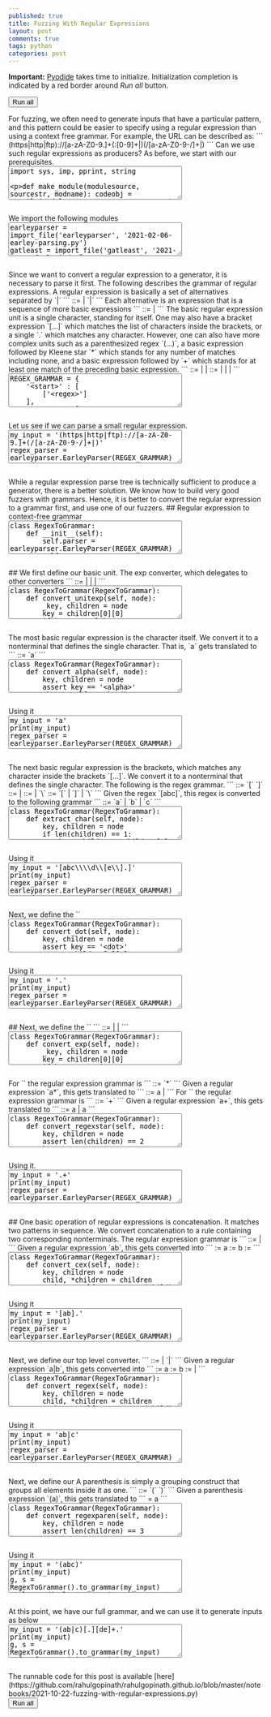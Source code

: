 ```yaml
---
published: true
title: Fuzzing With Regular Expressions
layout: post
comments: true
tags: python
categories: post
---
```

<script type="text/javascript">window.languagePluginUrl='/resources/pyodide/full/3.9/';</script>
<script src="/resources/pyodide/full/3.9/pyodide.js"></script>
<link rel="stylesheet" type="text/css" media="all" href="/resources/skulpt/css/codemirror.css">
<link rel="stylesheet" type="text/css" media="all" href="/resources/skulpt/css/solarized.css">
<link rel="stylesheet" type="text/css" media="all" href="/resources/skulpt/css/env/editor.css">

<script src="/resources/skulpt/js/codemirrorepl.js" type="text/javascript"></script>
<script src="/resources/skulpt/js/python.js" type="text/javascript"></script>
<script src="/resources/pyodide/js/env/editor.js" type="text/javascript"></script>

**Important:** [Pyodide](https://pyodide.readthedocs.io/en/latest/) takes time to initialize.
Initialization completion is indicated by a red border around *Run all* button.
<form name='python_run_form'>
<button type="button" name="python_run_all">Run all</button>
</form>
For fuzzing, we often need to generate inputs that have a particular pattern,
and this pattern could be easier to specify using a regular expression than
using a context free grammar. For example, the URL can be described as:
```
(https|http|ftp)://[a-zA-Z0-9.]+(:[0-9]+|)(/[a-zA-Z0-9-/]+|)
```
Can we use such regular expressions as producers? As before, we start with
our prerequisites.

<!--
############
import sys, imp, pprint, string

def make_module(modulesource, sourcestr, modname):
    codeobj = compile(modulesource, sourcestr, 'exec')
    newmodule = imp.new_module(modname)
    exec(codeobj, newmodule.__dict__)
    return newmodule

def import_file(name, location):
    if "pyodide" in sys.modules:
        import pyodide
        github_repo = 'https://raw.githubusercontent.com/'
        my_repo =  'rahulgopinath/rahulgopinath.github.io'
        module_loc = github_repo + my_repo + '/master/notebooks/%s' % location
        module_str = pyodide.open_url(module_loc).getvalue()
    else:
        module_loc = './notebooks/%s' % location
        with open(module_loc, encoding='utf8') as f:
            module_str = f.read()
    return make_module(module_str, module_loc, name)

############
-->
<form name='python_run_form'>
<textarea cols="40" rows="4" name='python_edit'>
import sys, imp, pprint, string

def make_module(modulesource, sourcestr, modname):
    codeobj = compile(modulesource, sourcestr, &#x27;exec&#x27;)
    newmodule = imp.new_module(modname)
    exec(codeobj, newmodule.__dict__)
    return newmodule

def import_file(name, location):
    if &quot;pyodide&quot; in sys.modules:
        import pyodide
        github_repo = &#x27;https://raw.githubusercontent.com/&#x27;
        my_repo =  &#x27;rahulgopinath/rahulgopinath.github.io&#x27;
        module_loc = github_repo + my_repo + &#x27;/master/notebooks/%s&#x27; % location
        module_str = pyodide.open_url(module_loc).getvalue()
    else:
        module_loc = &#x27;./notebooks/%s&#x27; % location
        with open(module_loc, encoding=&#x27;utf8&#x27;) as f:
            module_str = f.read()
    return make_module(module_str, module_loc, name)
</textarea><br />
<pre class='Output' name='python_output'></pre>
<div name='python_canvas'></div>
</form>
We import the following modules

<!--
############
earleyparser = import_file('earleyparser', '2021-02-06-earley-parsing.py')
gatleast = import_file('gatleast', '2021-09-09-fault-inducing-grammar.py')
fuzzer = import_file('fuzzer', '2019-05-28-simplefuzzer-01.py')

############
-->
<form name='python_run_form'>
<textarea cols="40" rows="4" name='python_edit'>
earleyparser = import_file(&#x27;earleyparser&#x27;, &#x27;2021-02-06-earley-parsing.py&#x27;)
gatleast = import_file(&#x27;gatleast&#x27;, &#x27;2021-09-09-fault-inducing-grammar.py&#x27;)
fuzzer = import_file(&#x27;fuzzer&#x27;, &#x27;2019-05-28-simplefuzzer-01.py&#x27;)
</textarea><br />
<pre class='Output' name='python_output'></pre>
<div name='python_canvas'></div>
</form>
Since we want to convert a regular expression to a generator, it is necessary
to parse it first. The following describes the grammar of regular expressions.
A regular expression is basically a set of alternatives separated by `|`
```
  <regex> ::= <cex>
            | <cex> `|` <regex>
```
Each alternative is an expression that is a sequence of more basic expressions
```
  <cex>   ::= <exp>
            | <exp> <cex>
```
The basic regular expression unit is a single character, standing for itself.
One may also have a bracket expression `[...]` which matches the list of
characters inside the brackets, or a single `.` which matches any character.
However, one can also have more complex units such as a parenthesized regex
`(...)`, a basic expression followed by Kleene star `*` which stands for any
number of matches including none, and a basic expression followed by `+` which
stands for at least one match of the preceding basic expression.
```
  <exp>   ::=  <unitexp>
            |  <regexstar>
            |  <regexplus>
  <unitexp>::= <alpha>
            |  <bracket>
            |  <dot>
            |  <parenexp>
```

<!--
############
REGEX_GRAMMAR = {
    '<start>' : [
        ['<regex>']
    ],
    '<regex>' : [
        ['<cex>', '|', '<regex>'],
        ['<cex>', '|'],
        ['<cex>']
    ],
    '<cex>' : [
        ['<exp>', '<cex>'],
        ['<exp>']
    ],
    '<exp>': [
        ['<unitexp>'],
        ['<regexstar>'],
        ['<regexplus>'],
    ],
    '<unitexp>': [
        ['<alpha>'],
        ['<bracket>'],
        ['<dot>'],
        ['<parenexp>'],
    ],
    '<parenexp>': [
        ['(', '<regex>', ')'],
    ],
    '<regexstar>': [
        ['<unitexp>', '*'],
    ],
    '<regexplus>': [
        ['<unitexp>', '+'],
    ],
    '<bracket>' : [
        ['[','<singlechars>', ']'],
    ],
    '<singlechars>': [
        ['<singlechar>', '<singlechars>'],
        ['<singlechar>'],
    ],
    '<singlechar>': [
        ['<char>'],
        ['\\','<escbkt>'],
    ],
    '<escbkt>' : [['['], [']'], ['\\']],
    '<dot>': [
        ['.'],
    ],
    '<alpha>' : [[c] for c in string.printable if c not in '[]()*+.|'],
    '<char>' : [[c] for c in string.printable if c not in '[]\\'],
}
REGEX_START = '<start>'

############
-->
<form name='python_run_form'>
<textarea cols="40" rows="4" name='python_edit'>
REGEX_GRAMMAR = {
    &#x27;&lt;start&gt;&#x27; : [
        [&#x27;&lt;regex&gt;&#x27;]
    ],
    &#x27;&lt;regex&gt;&#x27; : [
        [&#x27;&lt;cex&gt;&#x27;, &#x27;|&#x27;, &#x27;&lt;regex&gt;&#x27;],
        [&#x27;&lt;cex&gt;&#x27;, &#x27;|&#x27;],
        [&#x27;&lt;cex&gt;&#x27;]
    ],
    &#x27;&lt;cex&gt;&#x27; : [
        [&#x27;&lt;exp&gt;&#x27;, &#x27;&lt;cex&gt;&#x27;],
        [&#x27;&lt;exp&gt;&#x27;]
    ],
    &#x27;&lt;exp&gt;&#x27;: [
        [&#x27;&lt;unitexp&gt;&#x27;],
        [&#x27;&lt;regexstar&gt;&#x27;],
        [&#x27;&lt;regexplus&gt;&#x27;],
    ],
    &#x27;&lt;unitexp&gt;&#x27;: [
        [&#x27;&lt;alpha&gt;&#x27;],
        [&#x27;&lt;bracket&gt;&#x27;],
        [&#x27;&lt;dot&gt;&#x27;],
        [&#x27;&lt;parenexp&gt;&#x27;],
    ],
    &#x27;&lt;parenexp&gt;&#x27;: [
        [&#x27;(&#x27;, &#x27;&lt;regex&gt;&#x27;, &#x27;)&#x27;],
    ],
    &#x27;&lt;regexstar&gt;&#x27;: [
        [&#x27;&lt;unitexp&gt;&#x27;, &#x27;*&#x27;],
    ],
    &#x27;&lt;regexplus&gt;&#x27;: [
        [&#x27;&lt;unitexp&gt;&#x27;, &#x27;+&#x27;],
    ],
    &#x27;&lt;bracket&gt;&#x27; : [
        [&#x27;[&#x27;,&#x27;&lt;singlechars&gt;&#x27;, &#x27;]&#x27;],
    ],
    &#x27;&lt;singlechars&gt;&#x27;: [
        [&#x27;&lt;singlechar&gt;&#x27;, &#x27;&lt;singlechars&gt;&#x27;],
        [&#x27;&lt;singlechar&gt;&#x27;],
    ],
    &#x27;&lt;singlechar&gt;&#x27;: [
        [&#x27;&lt;char&gt;&#x27;],
        [&#x27;\\&#x27;,&#x27;&lt;escbkt&gt;&#x27;],
    ],
    &#x27;&lt;escbkt&gt;&#x27; : [[&#x27;[&#x27;], [&#x27;]&#x27;], [&#x27;\\&#x27;]],
    &#x27;&lt;dot&gt;&#x27;: [
        [&#x27;.&#x27;],
    ],
    &#x27;&lt;alpha&gt;&#x27; : [[c] for c in string.printable if c not in &#x27;[]()*+.|&#x27;],
    &#x27;&lt;char&gt;&#x27; : [[c] for c in string.printable if c not in &#x27;[]\\&#x27;],
}
REGEX_START = &#x27;&lt;start&gt;&#x27;
</textarea><br />
<pre class='Output' name='python_output'></pre>
<div name='python_canvas'></div>
</form>
Let us see if we can parse a small regular expression.

<!--
############
my_input = '(https|http|ftp)://[a-zA-Z0-9.]+(/[a-zA-Z0-9-/]+|)'
regex_parser = earleyparser.EarleyParser(REGEX_GRAMMAR)
parsed_expr = list(regex_parser.parse_on(my_input, REGEX_START))[0]
fuzzer.display_tree(parsed_expr)

############
-->
<form name='python_run_form'>
<textarea cols="40" rows="4" name='python_edit'>
my_input = &#x27;(https|http|ftp)://[a-zA-Z0-9.]+(/[a-zA-Z0-9-/]+|)&#x27;
regex_parser = earleyparser.EarleyParser(REGEX_GRAMMAR)
parsed_expr = list(regex_parser.parse_on(my_input, REGEX_START))[0]
fuzzer.display_tree(parsed_expr)
</textarea><br />
<pre class='Output' name='python_output'></pre>
<div name='python_canvas'></div>
</form>
While a regular expression parse tree is technically sufficient to produce
a generator, there is a better solution. We know how to build very good
fuzzers with grammars. Hence, it is better to convert the regular expression
to a grammar first, and use one of our fuzzers.
## Regular expression to context-free grammar

<!--
############
class RegexToGrammar:
    def __init__(self):
        self.parser = earleyparser.EarleyParser(REGEX_GRAMMAR)
        self.counter = 0

    def parse(self, inex):
        parsed_expr = list(self.parser.parse_on(inex, REGEX_START))[0]
        return parsed_expr

    def new_key(self):
        k = self.counter
        self.counter += 1
        return '<%d>' % k

    def to_grammar(self, inex):
        parsed = self.parse(inex)
        key, children = parsed
        assert key == '<start>'
        assert len(children) == 1
        grammar, start = self.convert_regex(children[0])
        return grammar, start

############
-->
<form name='python_run_form'>
<textarea cols="40" rows="4" name='python_edit'>
class RegexToGrammar:
    def __init__(self):
        self.parser = earleyparser.EarleyParser(REGEX_GRAMMAR)
        self.counter = 0

    def parse(self, inex):
        parsed_expr = list(self.parser.parse_on(inex, REGEX_START))[0]
        return parsed_expr

    def new_key(self):
        k = self.counter
        self.counter += 1
        return &#x27;&lt;%d&gt;&#x27; % k

    def to_grammar(self, inex):
        parsed = self.parse(inex)
        key, children = parsed
        assert key == &#x27;&lt;start&gt;&#x27;
        assert len(children) == 1
        grammar, start = self.convert_regex(children[0])
        return grammar, start
</textarea><br />
<pre class='Output' name='python_output'></pre>
<div name='python_canvas'></div>
</form>
## <unitexp>
We first define our basic unit. The exp converter, which delegates to other
converters
```
  <unitexp>::= <alpha>
            |  <bracket>
            |  <dot>
            |  <parenexp>
```

<!--
############
class RegexToGrammar(RegexToGrammar):
    def convert_unitexp(self, node):
        _key, children = node
        key = children[0][0]
        if key == '<alpha>':
            return self.convert_alpha(children[0])
        elif key == '<bracket>':
            return self.convert_bracket(children[0])
        elif key == '<dot>':
            return self.convert_dot(children[0])
        elif key == '<parenexp>':
            return self.convert_regexparen(children[0])
        else:
            assert False
        assert False

############
-->
<form name='python_run_form'>
<textarea cols="40" rows="4" name='python_edit'>
class RegexToGrammar(RegexToGrammar):
    def convert_unitexp(self, node):
        _key, children = node
        key = children[0][0]
        if key == &#x27;&lt;alpha&gt;&#x27;:
            return self.convert_alpha(children[0])
        elif key == &#x27;&lt;bracket&gt;&#x27;:
            return self.convert_bracket(children[0])
        elif key == &#x27;&lt;dot&gt;&#x27;:
            return self.convert_dot(children[0])
        elif key == &#x27;&lt;parenexp&gt;&#x27;:
            return self.convert_regexparen(children[0])
        else:
            assert False
        assert False
</textarea><br />
<pre class='Output' name='python_output'></pre>
<div name='python_canvas'></div>
</form>
The most basic regular expression is the character itself. We convert
it to a nonterminal that defines the single character. That is,
`a` gets translated to
```
<X> ::= `a`
```

<!--
############
class RegexToGrammar(RegexToGrammar):
    def convert_alpha(self, node):
        key, children = node
        assert key == '<alpha>'
        nkey = self.new_key()
        return {nkey: [[children[0][0]]]}, nkey

############
-->
<form name='python_run_form'>
<textarea cols="40" rows="4" name='python_edit'>
class RegexToGrammar(RegexToGrammar):
    def convert_alpha(self, node):
        key, children = node
        assert key == &#x27;&lt;alpha&gt;&#x27;
        nkey = self.new_key()
        return {nkey: [[children[0][0]]]}, nkey
</textarea><br />
<pre class='Output' name='python_output'></pre>
<div name='python_canvas'></div>
</form>
Using it

<!--
############
my_input = 'a'
print(my_input)
regex_parser = earleyparser.EarleyParser(REGEX_GRAMMAR)
parsed_expr = list(regex_parser.parse_on(my_input, '<unitexp>'))[0]
fuzzer.display_tree(parsed_expr)
g, s = RegexToGrammar().convert_unitexp(parsed_expr)
gatleast.display_grammar(g, s)

############
-->
<form name='python_run_form'>
<textarea cols="40" rows="4" name='python_edit'>
my_input = &#x27;a&#x27;
print(my_input)
regex_parser = earleyparser.EarleyParser(REGEX_GRAMMAR)
parsed_expr = list(regex_parser.parse_on(my_input, &#x27;&lt;unitexp&gt;&#x27;))[0]
fuzzer.display_tree(parsed_expr)
g, s = RegexToGrammar().convert_unitexp(parsed_expr)
gatleast.display_grammar(g, s)
</textarea><br />
<pre class='Output' name='python_output'></pre>
<div name='python_canvas'></div>
</form>
The next basic regular expression is the brackets, which matches any
character inside the brackets `[...]`. We convert
it to a nonterminal that defines the single character. The following
is the regex grammar.
```
  <bracket> ::= `[` <singlechars> `]`
  <singlechars>::= <singlechar><singlechars>
                 | <singlechar>
  <singlechar> ::= <char>
                 | `\` <escbkt>
  <escbkt>     ::= `[`
                 | `]`
                 | `\`
```
Given the regex `[abc]`, this regex is converted to the following grammar
```
<X> ::= `a` | `b` | `c`
```

<!--
############
class RegexToGrammar(RegexToGrammar):
    def extract_char(self, node):
        key, children = node
        if len(children) == 1:
            key, children = children[0]
            assert key == '<char>'
            return children[0][0]
        else:
            key, children = children[1]
            assert key == '<escbkt>'
            return children[0][0]

    def extract_singlechars(self, node):
        key, children = node
        child, *children = children
        char = self.extract_char(child)
        if children:
            assert len(children) == 1
            return [char] + self.extract_singlechars(children[0])
        else:
            return [char]

    def convert_bracket(self, node):
        key, children = node
        assert key == '<bracket>'
        assert len(children) == 3
        nkey = self.new_key()
        chars = self.extract_singlechars(children[1])
        return {nkey: [[c] for c in  chars]}, nkey

############
-->
<form name='python_run_form'>
<textarea cols="40" rows="4" name='python_edit'>
class RegexToGrammar(RegexToGrammar):
    def extract_char(self, node):
        key, children = node
        if len(children) == 1:
            key, children = children[0]
            assert key == &#x27;&lt;char&gt;&#x27;
            return children[0][0]
        else:
            key, children = children[1]
            assert key == &#x27;&lt;escbkt&gt;&#x27;
            return children[0][0]

    def extract_singlechars(self, node):
        key, children = node
        child, *children = children
        char = self.extract_char(child)
        if children:
            assert len(children) == 1
            return [char] + self.extract_singlechars(children[0])
        else:
            return [char]

    def convert_bracket(self, node):
        key, children = node
        assert key == &#x27;&lt;bracket&gt;&#x27;
        assert len(children) == 3
        nkey = self.new_key()
        chars = self.extract_singlechars(children[1])
        return {nkey: [[c] for c in  chars]}, nkey
</textarea><br />
<pre class='Output' name='python_output'></pre>
<div name='python_canvas'></div>
</form>
Using it

<!--
############
my_input = '[abc\\\\d\\[e\\].]'
print(my_input)
regex_parser = earleyparser.EarleyParser(REGEX_GRAMMAR)
parsed_expr = list(regex_parser.parse_on(my_input, '<unitexp>'))[0]
fuzzer.display_tree(parsed_expr)
g, s = RegexToGrammar().convert_unitexp(parsed_expr)
gatleast.display_grammar(g, s)

############
-->
<form name='python_run_form'>
<textarea cols="40" rows="4" name='python_edit'>
my_input = &#x27;[abc\\\\d\\[e\\].]&#x27;
print(my_input)
regex_parser = earleyparser.EarleyParser(REGEX_GRAMMAR)
parsed_expr = list(regex_parser.parse_on(my_input, &#x27;&lt;unitexp&gt;&#x27;))[0]
fuzzer.display_tree(parsed_expr)
g, s = RegexToGrammar().convert_unitexp(parsed_expr)
gatleast.display_grammar(g, s)
</textarea><br />
<pre class='Output' name='python_output'></pre>
<div name='python_canvas'></div>
</form>
Next, we define the `<dot>`

<!--
############
class RegexToGrammar(RegexToGrammar):
    def convert_dot(self, node):
        key, children = node
        assert key == '<dot>'
        assert children[0][0] == '.'
        return {'<dot>':[[c] for c in string.printable]}, '<dot>'

############
-->
<form name='python_run_form'>
<textarea cols="40" rows="4" name='python_edit'>
class RegexToGrammar(RegexToGrammar):
    def convert_dot(self, node):
        key, children = node
        assert key == &#x27;&lt;dot&gt;&#x27;
        assert children[0][0] == &#x27;.&#x27;
        return {&#x27;&lt;dot&gt;&#x27;:[[c] for c in string.printable]}, &#x27;&lt;dot&gt;&#x27;
</textarea><br />
<pre class='Output' name='python_output'></pre>
<div name='python_canvas'></div>
</form>
Using it

<!--
############
my_input = '.'
print(my_input)
regex_parser = earleyparser.EarleyParser(REGEX_GRAMMAR)
parsed_expr = list(regex_parser.parse_on(my_input, '<unitexp>'))[0]
fuzzer.display_tree(parsed_expr)
g, s = RegexToGrammar().convert_unitexp(parsed_expr)
gatleast.display_grammar(g, s)

############
-->
<form name='python_run_form'>
<textarea cols="40" rows="4" name='python_edit'>
my_input = &#x27;.&#x27;
print(my_input)
regex_parser = earleyparser.EarleyParser(REGEX_GRAMMAR)
parsed_expr = list(regex_parser.parse_on(my_input, &#x27;&lt;unitexp&gt;&#x27;))[0]
fuzzer.display_tree(parsed_expr)
g, s = RegexToGrammar().convert_unitexp(parsed_expr)
gatleast.display_grammar(g, s)
</textarea><br />
<pre class='Output' name='python_output'></pre>
<div name='python_canvas'></div>
</form>
## <exp>
Next, we define the `<exp>`
```
  <exp>   ::=  <unitexp>
            |  <regexstar>
            |  <regexplus>
```

<!--
############
class RegexToGrammar(RegexToGrammar):
    def convert_exp(self, node):
        _key, children = node
        key = children[0][0]
        if key == '<unitexp>':
            return self.convert_unitexp(children[0])
        elif key == '<regexstar>':
            return self.convert_regexstar(children[0])
        elif key == '<regexplus>':
            return self.convert_regexplus(children[0])
        else:
            assert False
        assert False

############
-->
<form name='python_run_form'>
<textarea cols="40" rows="4" name='python_edit'>
class RegexToGrammar(RegexToGrammar):
    def convert_exp(self, node):
        _key, children = node
        key = children[0][0]
        if key == &#x27;&lt;unitexp&gt;&#x27;:
            return self.convert_unitexp(children[0])
        elif key == &#x27;&lt;regexstar&gt;&#x27;:
            return self.convert_regexstar(children[0])
        elif key == &#x27;&lt;regexplus&gt;&#x27;:
            return self.convert_regexplus(children[0])
        else:
            assert False
        assert False
</textarea><br />
<pre class='Output' name='python_output'></pre>
<div name='python_canvas'></div>
</form>
For `<regexstar>` the regular expression grammar is
```
   <regexstar> ::= <unitexp> `*`
```
Given a regular expression `a*`, this gets translated to
```
<X> ::= a <X>
      |
```
For `<regexplus>` the regular expression grammar is
```
   <regexplus> ::= <unitexp> `+`
```
Given a regular expression `a+`, this gets translated to
```
<X> ::= a <X>
      | a
```

<!--
############
class RegexToGrammar(RegexToGrammar):
    def convert_regexstar(self, node):
        key, children = node
        assert len(children) == 2
        key, g = self.convert_unitexp(children[0])
        nkey = self.new_key()
        return {**g, **{nkey: [[key, nkey], []]}}, nkey

    def convert_regexplus(self, node):
        key, children = node
        assert len(children) == 2
        g, key = self.convert_unitexp(children[0])
        nkey = self.new_key()
        return {**g, **{nkey: [[key, nkey], [key]]}}, nkey

############
-->
<form name='python_run_form'>
<textarea cols="40" rows="4" name='python_edit'>
class RegexToGrammar(RegexToGrammar):
    def convert_regexstar(self, node):
        key, children = node
        assert len(children) == 2
        key, g = self.convert_unitexp(children[0])
        nkey = self.new_key()
        return {**g, **{nkey: [[key, nkey], []]}}, nkey

    def convert_regexplus(self, node):
        key, children = node
        assert len(children) == 2
        g, key = self.convert_unitexp(children[0])
        nkey = self.new_key()
        return {**g, **{nkey: [[key, nkey], [key]]}}, nkey
</textarea><br />
<pre class='Output' name='python_output'></pre>
<div name='python_canvas'></div>
</form>
Using it.

<!--
############
my_input = '.+'
print(my_input)
regex_parser = earleyparser.EarleyParser(REGEX_GRAMMAR)
parsed_expr = list(regex_parser.parse_on(my_input, '<exp>'))[0]
fuzzer.display_tree(parsed_expr)
g, s = RegexToGrammar().convert_exp(parsed_expr)
gatleast.display_grammar(g, s)

############
-->
<form name='python_run_form'>
<textarea cols="40" rows="4" name='python_edit'>
my_input = &#x27;.+&#x27;
print(my_input)
regex_parser = earleyparser.EarleyParser(REGEX_GRAMMAR)
parsed_expr = list(regex_parser.parse_on(my_input, &#x27;&lt;exp&gt;&#x27;))[0]
fuzzer.display_tree(parsed_expr)
g, s = RegexToGrammar().convert_exp(parsed_expr)
gatleast.display_grammar(g, s)
</textarea><br />
<pre class='Output' name='python_output'></pre>
<div name='python_canvas'></div>
</form>
## <cex>
One basic operation of regular expressions is concatenation. It matches
two patterns in sequence. We convert
concatenation to a rule containing two corresponding nonterminals.
The regular expression grammar is
```
  <cex>   ::= <exp>
            | <exp> <cex>
```
Given a regular expression `ab`, this gets converted into
```
<X> := a
<Y> := b
<Z> := <X> <Y>
```

<!--
############
class RegexToGrammar(RegexToGrammar):
    def convert_cex(self, node):
        key, children = node
        child, *children = children
        g, key = self.convert_exp(child)
        rule = [key]
        if children:
            assert len(children) == 1
            g2, key2 = self.convert_cex(children[0])
            rule.append(key2)
            g = {**g, **g2}
        nkey = self.new_key()
        return {**g, **{nkey: [rule]}}, nkey

############
-->
<form name='python_run_form'>
<textarea cols="40" rows="4" name='python_edit'>
class RegexToGrammar(RegexToGrammar):
    def convert_cex(self, node):
        key, children = node
        child, *children = children
        g, key = self.convert_exp(child)
        rule = [key]
        if children:
            assert len(children) == 1
            g2, key2 = self.convert_cex(children[0])
            rule.append(key2)
            g = {**g, **g2}
        nkey = self.new_key()
        return {**g, **{nkey: [rule]}}, nkey
</textarea><br />
<pre class='Output' name='python_output'></pre>
<div name='python_canvas'></div>
</form>
Using it

<!--
############
my_input = '[ab].'
print(my_input)
regex_parser = earleyparser.EarleyParser(REGEX_GRAMMAR)
parsed_expr = list(regex_parser.parse_on(my_input, '<cex>'))[0]
fuzzer.display_tree(parsed_expr)
g, s = RegexToGrammar().convert_cex(parsed_expr)
gatleast.display_grammar(g, s)

############
-->
<form name='python_run_form'>
<textarea cols="40" rows="4" name='python_edit'>
my_input = &#x27;[ab].&#x27;
print(my_input)
regex_parser = earleyparser.EarleyParser(REGEX_GRAMMAR)
parsed_expr = list(regex_parser.parse_on(my_input, &#x27;&lt;cex&gt;&#x27;))[0]
fuzzer.display_tree(parsed_expr)
g, s = RegexToGrammar().convert_cex(parsed_expr)
gatleast.display_grammar(g, s)
</textarea><br />
<pre class='Output' name='python_output'></pre>
<div name='python_canvas'></div>
</form>
Next, we define our top level converter.
```
  <regex> ::= <cex>
            | <cex> `|` <regex>
```
Given a regular expression `a|b`, this gets converted into
```
<X> := a
<Y> := b
<Z> := <X>
     | <Y>
```

<!--
############
class RegexToGrammar(RegexToGrammar):
    def convert_regex(self, node):
        key, children = node
        child, *children = children
        g, key = self.convert_cex(child)
        rules = [[key]]
        if children:
            if len(children) == 2:
                g2, key2 = self.convert_regex(children[1])
                rules.append([key2])
                g = {**g, **g2}
            elif len(children) == 1:
                rules.append([])
            else:
                assert False
        nkey = self.new_key()
        return {**g, **{nkey: rules}}, nkey

############
-->
<form name='python_run_form'>
<textarea cols="40" rows="4" name='python_edit'>
class RegexToGrammar(RegexToGrammar):
    def convert_regex(self, node):
        key, children = node
        child, *children = children
        g, key = self.convert_cex(child)
        rules = [[key]]
        if children:
            if len(children) == 2:
                g2, key2 = self.convert_regex(children[1])
                rules.append([key2])
                g = {**g, **g2}
            elif len(children) == 1:
                rules.append([])
            else:
                assert False
        nkey = self.new_key()
        return {**g, **{nkey: rules}}, nkey
</textarea><br />
<pre class='Output' name='python_output'></pre>
<div name='python_canvas'></div>
</form>
Using it

<!--
############
my_input = 'ab|c'
print(my_input)
regex_parser = earleyparser.EarleyParser(REGEX_GRAMMAR)
parsed_expr = list(regex_parser.parse_on(my_input, REGEX_START))[0]
fuzzer.display_tree(parsed_expr)
g, s = RegexToGrammar().to_grammar(my_input)
gatleast.display_grammar(g, s)

############
-->
<form name='python_run_form'>
<textarea cols="40" rows="4" name='python_edit'>
my_input = &#x27;ab|c&#x27;
print(my_input)
regex_parser = earleyparser.EarleyParser(REGEX_GRAMMAR)
parsed_expr = list(regex_parser.parse_on(my_input, REGEX_START))[0]
fuzzer.display_tree(parsed_expr)
g, s = RegexToGrammar().to_grammar(my_input)
gatleast.display_grammar(g, s)
</textarea><br />
<pre class='Output' name='python_output'></pre>
<div name='python_canvas'></div>
</form>
Next, we define our <parenexp>
A parenthesis is simply a grouping construct that groups all
elements inside it as one.
```
<parenexp> ::= `(` <regex> `)`
```
Given a parenthesis expression `(a)`, this gets translated to
```
<X> = a
```

<!--
############
class RegexToGrammar(RegexToGrammar):
    def convert_regexparen(self, node):
        key, children = node
        assert len(children) == 3
        return self.convert_regex(children[1])

############
-->
<form name='python_run_form'>
<textarea cols="40" rows="4" name='python_edit'>
class RegexToGrammar(RegexToGrammar):
    def convert_regexparen(self, node):
        key, children = node
        assert len(children) == 3
        return self.convert_regex(children[1])
</textarea><br />
<pre class='Output' name='python_output'></pre>
<div name='python_canvas'></div>
</form>
Using it

<!--
############
my_input = '(abc)'
print(my_input)
g, s = RegexToGrammar().to_grammar(my_input)
gatleast.display_grammar(g, s)

############
-->
<form name='python_run_form'>
<textarea cols="40" rows="4" name='python_edit'>
my_input = &#x27;(abc)&#x27;
print(my_input)
g, s = RegexToGrammar().to_grammar(my_input)
gatleast.display_grammar(g, s)
</textarea><br />
<pre class='Output' name='python_output'></pre>
<div name='python_canvas'></div>
</form>
At this point, we have our full grammar, and we can use it to generate inputs
as below

<!--
############
my_input = '(ab|c)[.][de]+.'
print(my_input)
g, s = RegexToGrammar().to_grammar(my_input)
rgf = fuzzer.LimitFuzzer(g)
for i in range(10):
    print(rgf.fuzz(s))
my_input = '(https|http|ftp)://[abcdABCD01234567899.]+(:[01234567899]+|)(/[abcdzABCDZ0123456789-/]+|)'
print(my_input)
g, s = RegexToGrammar().to_grammar(my_input)
rgf = fuzzer.LimitFuzzer(g)
for i in range(10):
    print(repr(rgf.fuzz(s)))


############
-->
<form name='python_run_form'>
<textarea cols="40" rows="4" name='python_edit'>
my_input = &#x27;(ab|c)[.][de]+.&#x27;
print(my_input)
g, s = RegexToGrammar().to_grammar(my_input)
rgf = fuzzer.LimitFuzzer(g)
for i in range(10):
    print(rgf.fuzz(s))
my_input = &#x27;(https|http|ftp)://[abcdABCD01234567899.]+(:[01234567899]+|)(/[abcdzABCDZ0123456789-/]+|)&#x27;
print(my_input)
g, s = RegexToGrammar().to_grammar(my_input)
rgf = fuzzer.LimitFuzzer(g)
for i in range(10):
    print(repr(rgf.fuzz(s)))
</textarea><br />
<pre class='Output' name='python_output'></pre>
<div name='python_canvas'></div>
</form>
The runnable code for this post is available [here](https://github.com/rahulgopinath/rahulgopinath.github.io/blob/master/notebooks/2021-10-22-fuzzing-with-regular-expressions.py)

<form name='python_run_form'>
<button type="button" name="python_run_all">Run all</button>
</form>
